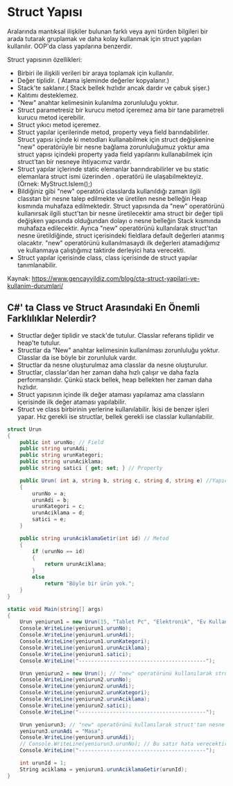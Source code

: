 # Struct Yapısı

Aralarında mantıksal ilişkiler bulunan farklı veya ayni türden bilgileri bir arada tutarak gruplamak 
ve daha kolay kullanmak için struct yapıları kullanılır. OOP'da class yapılarına benzerdir.

Struct yapısının özellikleri:
* Birbiri ile ilişkili verileri bir araya toplamak için kullanılır.
* Değer tiplidir. ( Atama işleminde değerler kopyalanır.)
* Stack'te saklanır.( Stack bellek hızlıdır ancak dardır ve çabuk şişer.)
* Kalıtımı desteklemez.
* "New" anahtar kelimesinin kulanılma zorunluluğu yoktur. 
* Struct parametresiz bir kurucu metod içeremez ama bir tane parametreli kurucu metod içerebilir.
* Struct yıkıcı metod içeremez.
* Struct yapılar içerilerinde metod, property veya field barındabilirler. Struct yapısı içinde ki metodları 
  kullanabilmek için struct değişkenine "new" operatörüyle bir nesne bağlama zorunluluğumuz yoktur 
  ama struct yapısı içindeki property yada field yapılarını kullanabilmek için struct’tan 
  bir nesneye ihtiyacımız vardır.
* Struct yapılar içlerinde static elemanlar barındırabilirler ve bu static elemanlara struct ismi üzerinden 
  . operatörü ile ulaşabilmekteyiz. (Örnek:  MyStruct.Islem();)
* Bildiğiniz gibi "new" operatörü classlarda kullanıldığı zaman ilgili classtan bir nesne talep edilmekte 
  ve üretilen nesne belleğin Heap kısmında muhafaza edilmektedir. Struct yapısında da "new" operatörünü 
  kullanırsak ilgili stuct'tan bir nesne üretilecektir ama struct bir değer tipli değişken 
  yapısında olduğundan dolayı o nesne belleğin Stack kısmında muhafaza edilecektir. 
  Ayrıca "new" operatörünü kullanılarak struct'tan nesne üretildiğinde, struct içerisindeki fieldlara default 
  değerleri atanmış olacaktır. "new" operatörünü kullanılmasaydı ilk değerleri atamadığımız ve kullanmaya çalıştığımız
  taktirde derleyici hata verecekti.
* Struct yapılar içerisinde class, class içerisinde de struct yapılar tanımlanabilir.

Kaynak: https://www.gencayyildiz.com/blog/cta-struct-yapilari-ve-kullanim-durumlari/

## C#' ta Class ve Struct Arasındaki En Önemli Farklılıklar Nelerdir?
* Structlar değer tiplidir ve stack'de tutulur. Classlar referans tiplidir ve heap'te tutulur.
* Structlar da "New" anahtar kelimesinin kullanılması zorunluluğu yoktur. Classlar da ise böyle bir zorunluluk vardır.
* Structlar da nesne oluşturulmaz ama classlar da nesne oluşturulur.
* Structlar, classlar'dan her zaman daha hızlı çalışır ve daha fazla performanslıdır. Çünkü stack bellek, heap bellekten
  her zaman daha hızlıdır.
* Struct yapısının içinde ilk değer ataması yapılamaz ama classların içerisinde ilk değer ataması yapılabilir.
* Struct ve class birbirinin yerlerine kullanılabilir. İkisi de benzer işleri yapar. 
  Hız gerekli ise structlar, bellek gerekli ise classlar kullanılabilir.
  


```cs
struct Urun
{
    public int urunNo; // Field
    public string urunAdi;
    public string urunKategori;
    public string urunAciklama;
    public string satici { get; set; } // Property

    public Urun( int a, string b, string c, string d, string e) //Yapıcı Fonks.
    {            
        urunNo = a;
        urunAdi = b;
        urunKategori = c;
        urunAciklama = d;
        satici = e;
    }

    public string urunAciklamaGetir(int id) // Metod
    {
        if (urunNo == id)
        {
            return urunAciklama;
        }
        else
            return "Böyle bir ürün yok.";
    }
}

static void Main(string[] args)
{
    Urun yeniurun1 = new Urun(15, "Tablet Pc", "Elektronik", "Ev Kullanımı İçin Uygun","Alperen Bektaşoğlu");
    Console.WriteLine(yeniurun1.urunNo);
    Console.WriteLine(yeniurun1.urunAdi);
    Console.WriteLine(yeniurun1.urunKategori);
    Console.WriteLine(yeniurun1.urunAciklama);
    Console.WriteLine(yeniurun1.satici);
    Console.WriteLine("-----------------------------------------");

    Urun yeniurun2 = new Urun(); // "new" operatörünü kullanılarak struct'tan nesne üretildiğinde, struct içerisindeki fieldlara default değerleri atanmış olacaktır.
    Console.WriteLine(yeniurun2.urunNo);
    Console.WriteLine(yeniurun2.urunAdi);
    Console.WriteLine(yeniurun2.urunKategori);
    Console.WriteLine(yeniurun2.urunAciklama);
    Console.WriteLine(yeniurun2.satici);
    Console.WriteLine("-----------------------------------------");

    Urun yeniurun3; // "new" operatörünü kullanılarak struct'tan nesne üretilmediğinde, struct içerisindeki fieldlara değer ataması yapmamız gerekir.
    yeniurun3.urunAdi = "Masa";
    Console.WriteLine(yeniurun3.urunAdi); 
    // Console.WriteLine(yeniurun3.urunNo); // Bu satır hata verecektir.
    Console.WriteLine("-----------------------------------------");

    int urunId = 1;
    String aciklama = yeniurun1.urunAciklamaGetir(urunId);
}
```



  
